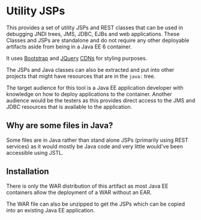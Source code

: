 Utility JSPs
============

This provides a set of utility JSPs and REST classes that can be used 
in debugging JNDI trees, JMS, JDBC, EJBs and web applications. These 
Classes and JSPs are standalone and do not require any other deployable 
artifacts aside from being in a Java EE 6 container.

It uses [Bootstrap][1] and [JQuery][2] [CDNs][3] for styling purposes.

The JSPs and Java classes can also be extracted and put into other 
projects that might have resources that are in the `java:` tree. 

The target audience for this tool is a Java EE application developer with
knowledge on how to deploy applications to the container.  Another
audience would be the testers as this provides direct access to the JMS and
JDBC resources that is available to the application.

Why are some files in Java?
---------------------------
Some files are in Java rather than stand alone JSPs (primarily using
REST services) as it would mostly be Java code and very little would've
been accessible using JSTL.

Installation
------------

There is only the WAR distribution of this artifact as most Java EE containers
allow the deployment of a WAR without an EAR.

The WAR file can also be unzipped to get the JSPs which can be copied into an 
existing Java EE application.  

[1]: http://getbootstrap.com/
[2]: http://jquery.com/
[3]: http://www.bootstrapcdn.com/
